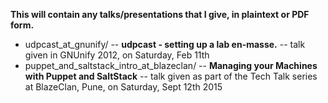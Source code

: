 **This will contain any talks/presentations that I give, in plaintext or PDF form.**

* udpcast_at_gnunify/ --  **udpcast - setting up a lab en-masse.** -- talk given in GNUnify 2012, on Saturday, Feb 11th
* puppet_and_saltstack_intro_at_blazeclan/ -- **Managing your Machines with Puppet and SaltStack** -- talk given as part of the Tech Talk series at BlazeClan, Pune, on Saturday, Sept 12th 2015

